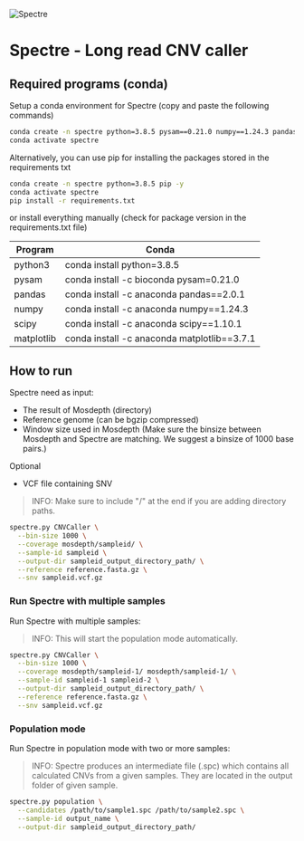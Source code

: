 
![Spectre](./logo.png)
# Spectre - Long read CNV caller

## Required programs (conda)

Setup a conda environment for Spectre (copy and paste the following commands)
```bash
conda create -n spectre python=3.8.5 pysam==0.21.0 numpy==1.24.3 pandas==2.0.1 matplotlib==3.7.1 scipy==1.10.1 -y
conda activate spectre
```
Alternatively, you can use pip for installing the packages stored in the requirements txt

```bash
conda create -n spectre python=3.8.5 pip -y
conda activate spectre
pip install -r requirements.txt
```
or install everything manually (check for package version in the requirements.txt file)

|Program| Conda                               |
|-------|-------------------------------------|
| python3 | conda install python=3.8.5          |
| pysam | conda install -c bioconda pysam=0.21.0     |
| pandas| conda install -c anaconda pandas==2.0.1    |
| numpy| conda install -c anaconda numpy==1.24.3     |
| scipy| conda install -c anaconda scipy==1.10.1     |
| matplotlib| conda install -c anaconda matplotlib==3.7.1 |


## How to run
Spectre need as input:
- The result of Mosdepth (directory)
- Reference genome (can be bgzip compressed)
- Window size used in Mosdepth (Make sure the binsize between Mosdepth and Spectre are matching. We suggest a binsize of 1000 base pairs.)

Optional
- VCF file containing SNV

>INFO: Make sure to include "/" at the end if you are adding directory paths.


```bash
spectre.py CNVCaller \
  --bin-size 1000 \
  --coverage mosdepth/sampleid/ \
  --sample-id sampleid \
  --output-dir sampleid_output_directory_path/ \
  --reference reference.fasta.gz \
  --snv sampleid.vcf.gz
```
### Run Spectre with multiple samples
Run Spectre with multiple samples:
>INFO: This will start the population mode automatically.

```bash
spectre.py CNVCaller \
  --bin-size 1000 \
  --coverage mosdepth/sampleid-1/ mosdepth/sampleid-1/ \
  --sample-id sampleid-1 sampleid-2 \
  --output-dir sampleid_output_directory_path/ \
  --reference reference.fasta.gz \
  --snv sampleid.vcf.gz
```

### Population mode
Run Spectre in population mode with two or more samples:
>INFO: Spectre produces an intermediate file (.spc) which contains all calculated CNVs from a given samples. They are 
> located in the output folder of given sample.

```bash
spectre.py population \
  --candidates /path/to/sample1.spc /path/to/sample2.spc \
  --sample-id output_name \
  --output-dir sampleid_output_directory_path/
```
